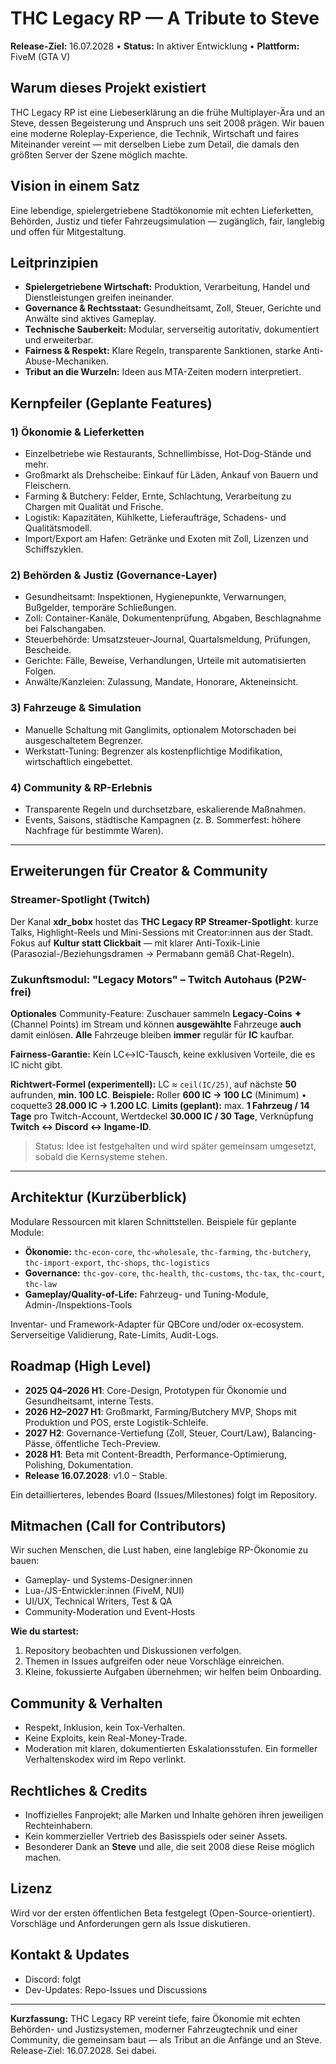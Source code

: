 # THC Legacy RP — A Tribute to Steve

**Release-Ziel:** 16.07.2028 • **Status:** In aktiver Entwicklung • **Plattform:** FiveM (GTA V)

## Warum dieses Projekt existiert

THC Legacy RP ist eine Liebeserklärung an die frühe Multiplayer-Ära und an Steve, dessen Begeisterung und Anspruch uns seit 2008 prägen. Wir bauen eine moderne Roleplay-Experience, die Technik, Wirtschaft und faires Miteinander vereint — mit derselben Liebe zum Detail, die damals den größten Server der Szene möglich machte.

## Vision in einem Satz

Eine lebendige, spielergetriebene Stadtökonomie mit echten Lieferketten, Behörden, Justiz und tiefer Fahrzeugsimulation — zugänglich, fair, langlebig und offen für Mitgestaltung.

## Leitprinzipien

* **Spielergetriebene Wirtschaft:** Produktion, Verarbeitung, Handel und Dienstleistungen greifen ineinander.
* **Governance & Rechtsstaat:** Gesundheitsamt, Zoll, Steuer, Gerichte und Anwälte sind aktives Gameplay.
* **Technische Sauberkeit:** Modular, serverseitig autoritativ, dokumentiert und erweiterbar.
* **Fairness & Respekt:** Klare Regeln, transparente Sanktionen, starke Anti-Abuse-Mechaniken.
* **Tribut an die Wurzeln:** Ideen aus MTA-Zeiten modern interpretiert.

## Kernpfeiler (Geplante Features)

### 1) Ökonomie & Lieferketten

* Einzelbetriebe wie Restaurants, Schnellimbisse, Hot-Dog-Stände und mehr.
* Großmarkt als Drehscheibe: Einkauf für Läden, Ankauf von Bauern und Fleischern.
* Farming & Butchery: Felder, Ernte, Schlachtung, Verarbeitung zu Chargen mit Qualität und Frische.
* Logistik: Kapazitäten, Kühlkette, Lieferaufträge, Schadens- und Qualitätsmodell.
* Import/Export am Hafen: Getränke und Exoten mit Zoll, Lizenzen und Schiffszyklen.

### 2) Behörden & Justiz (Governance-Layer)

* Gesundheitsamt: Inspektionen, Hygienepunkte, Verwarnungen, Bußgelder, temporäre Schließungen.
* Zoll: Container-Kanäle, Dokumentenprüfung, Abgaben, Beschlagnahme bei Falschangaben.
* Steuerbehörde: Umsatzsteuer-Journal, Quartalsmeldung, Prüfungen, Bescheide.
* Gerichte: Fälle, Beweise, Verhandlungen, Urteile mit automatisierten Folgen.
* Anwälte/Kanzleien: Zulassung, Mandate, Honorare, Akteneinsicht.

### 3) Fahrzeuge & Simulation

* Manuelle Schaltung mit Ganglimits, optionalem Motorschaden bei ausgeschaltetem Begrenzer.
* Werkstatt-Tuning: Begrenzer als kostenpflichtige Modifikation, wirtschaftlich eingebettet.

### 4) Community & RP-Erlebnis

* Transparente Regeln und durchsetzbare, eskalierende Maßnahmen.
* Events, Saisons, städtische Kampagnen (z. B. Sommerfest: höhere Nachfrage für bestimmte Waren).

---

## Erweiterungen für Creator & Community

### Streamer-Spotlight (Twitch)

Der Kanal **xdr_bobx** hostet das **THC Legacy RP Streamer-Spotlight**: kurze Talks, Highlight-Reels und Mini-Sessions mit Creator:innen aus der Stadt. Fokus auf **Kultur statt Clickbait** — mit klarer Anti-Toxik-Linie (Parasozial-/Beziehungsdramen → Permabann gemäß Chat-Regeln).

### Zukunftsmodul: "Legacy Motors" – Twitch Autohaus (P2W-frei)

**Optionales** Community-Feature: Zuschauer sammeln **Legacy‑Coins ✦** (Channel Points) im Stream und können **ausgewählte** Fahrzeuge **auch** damit einlösen. **Alle** Fahrzeuge bleiben **immer** regulär für **IC** kaufbar.

**Fairness-Garantie:** Kein LC↔IC-Tausch, keine exklusiven Vorteile, die es IC nicht gibt.

**Richtwert-Formel (experimentell):** LC ≈ `ceil(IC/25)`, auf nächste **50** aufrunden, **min. 100 LC**.
**Beispiele:** Roller **600 IC → 100 LC** (Minimum) • coquette3 **28.000 IC → 1.200 LC**.
**Limits (geplant):** max. **1 Fahrzeug / 14 Tage** pro Twitch-Account, Wertdeckel **30.000 IC / 30 Tage**, Verknüpfung **Twitch ↔ Discord ↔ Ingame-ID**.

> Status: Idee ist festgehalten und wird später gemeinsam umgesetzt, sobald die Kernsysteme stehen.

---

## Architektur (Kurzüberblick)

Modulare Ressourcen mit klaren Schnittstellen. Beispiele für geplante Module:

* **Ökonomie:** `thc-econ-core`, `thc-wholesale`, `thc-farming`, `thc-butchery`, `thc-import-export`, `thc-shops`, `thc-logistics`
* **Governance:** `thc-gov-core`, `thc-health`, `thc-customs`, `thc-tax`, `thc-court`, `thc-law`
* **Gameplay/Quality-of-Life:** Fahrzeug- und Tuning-Module, Admin-/Inspektions-Tools

Inventar- und Framework-Adapter für QBCore und/oder ox-ecosystem. Serverseitige Validierung, Rate-Limits, Audit-Logs.

## Roadmap (High Level)

* **2025 Q4–2026 H1**: Core-Design, Prototypen für Ökonomie und Gesundheitsamt, interne Tests.
* **2026 H2–2027 H1**: Großmarkt, Farming/Butchery MVP, Shops mit Produktion und POS, erste Logistik-Schleife.
* **2027 H2**: Governance-Vertiefung (Zoll, Steuer, Court/Law), Balancing-Pässe, öffentliche Tech-Preview.
* **2028 H1**: Beta mit Content-Breadth, Performance-Optimierung, Polishing, Dokumentation.
* **Release 16.07.2028**: v1.0 – Stable.

Ein detaillierteres, lebendes Board (Issues/Milestones) folgt im Repository.

## Mitmachen (Call for Contributors)

Wir suchen Menschen, die Lust haben, eine langlebige RP-Ökonomie zu bauen:

* Gameplay- und Systems-Designer:innen
* Lua-/JS-Entwickler:innen (FiveM, NUI)
* UI/UX, Technical Writers, Test & QA
* Community-Moderation und Event-Hosts

**Wie du startest:**

1. Repository beobachten und Diskussionen verfolgen.
2. Themen in Issues aufgreifen oder neue Vorschläge einreichen.
3. Kleine, fokussierte Aufgaben übernehmen; wir helfen beim Onboarding.

## Community & Verhalten

* Respekt, Inklusion, kein Tox-Verhalten.
* Keine Exploits, kein Real-Money-Trade.
* Moderation mit klaren, dokumentierten Eskalationsstufen.
  Ein formeller Verhaltenskodex wird im Repo verlinkt.

## Rechtliches & Credits

* Inoffizielles Fanprojekt; alle Marken und Inhalte gehören ihren jeweiligen Rechteinhabern.
* Kein kommerzieller Vertrieb des Basisspiels oder seiner Assets.
* Besonderer Dank an **Steve** und alle, die seit 2008 diese Reise möglich machen.

## Lizenz

Wird vor der ersten öffentlichen Beta festgelegt (Open-Source-orientiert). Vorschläge und Anforderungen gern als Issue diskutieren.

## Kontakt & Updates

* Discord: folgt
* Dev-Updates: Repo-Issues und Discussions

---

**Kurzfassung:** THC Legacy RP vereint tiefe, faire Ökonomie mit echten Behörden- und Justizsystemen, moderner Fahrzeugtechnik und einer Community, die gemeinsam baut — als Tribut an die Anfänge und an Steve. Release-Ziel: 16.07.2028. Sei dabei.
